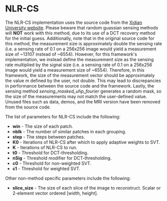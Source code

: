 # NLR-CS
The NLR-CS implementation uses the source code from the [Xidian University website](https://see.xidian.edu.cn/faculty/wsdong/NLR_Exps.htm).
Please beware that random guassian sensing methods will **NOT** work with this method, due to its use of a DCT recovery method for the initial guess.
Additionally, note that in the original source code for this method, the measurement size is approximately double the sensing rate (i.e. a sensing rate of 0.1 on a 256x256 image would yield a measurement size of ~13107 instead of ~6554).
However, for this framework's implementation, we instead define the measurement size as the sensing rate multiplied by the signal size (i.e. a sensing rate of 0.1 on a 256x256 image would yield a measurement size of ~6554).
Therefore, in this framework, the size of the measurement vector should be approximately the value *m* defined by the user, not double. This may lead to discrepancies in performance between the source code and the framework.
Lastly, the sensing method *sensing_masked_uhp_fourier* generates a random mask, so the size of the measurements may not match the user-defined value.
Unused files such as data, demos, and the MRI version have been removed from the source code.

The list of parameters for NLR-CS include the following:
* **win** - The size of each patch.
* **nblk** - The number of similar patches in each grouping.
* **step** - The steps between patches.
* **K0** - Iterations of NLR-CS after which to apply adaptive weights to SVT.
* **K** - Iterations of NLR-CS to run.
* **t0** - Threshold for DCT-thresholding.
* **nSig** - Threshold modifier for DCT-thresholding.
* **c0** - Threshold for non-weighted SVT.
* **c1** - Threshold for weighted SVT.

Other non-method specific parameters include the following:
* **slice_size** - The size of each slice of the image to reconstruct. Scalar or 2-element vector ordered [width, height].
